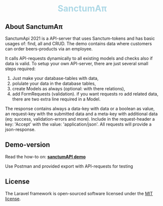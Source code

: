 <h1 align="center" color="lightblue" style="color:lightblue;">SanctumA&pi;</h1>


## About SanctumA&pi;

SanctumApi 2021 is a API-server that uses Sanctum-tokens and has basic usages of: find, all and CRUD.
The demo contains data where customers can order beers-products via an employee.

It calls API-requests dynamically to all existing models and checks also if data is valid.
To setup your own API-server, there are just several small steps required:
1. Just make your database-tables with data,
2. polulate your data in the database tables,
3. create Models as always (optional: with there relations),
4. add FormRequests (validation).
if you want requests ro add related data, there are two extra line required in a Model.

The response contains always a data-key with data or a boolean as value,
an request-key with the submitted data 
and a meta-key with additional data (eq: success, validation-errors and more).
Include in the request-header a key: 'Accept' with the value: 'application/json'.
All requests will provide a json-response.



## Demo-version

Read the how-to on:
**[sanctumAPI demo](https://samctumapi.incubics.net.com/)**

Use Postman and provided export with API-requests for testing


## License

The Laravel framework is open-sourced software licensed under the [MIT license](https://opensource.org/licenses/MIT).

